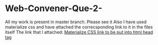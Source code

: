 # Web-Convener-Que-2-
All my work is present in master branch. Please see it
Also I have used materialize css and have attached the correcsponding link to it in the files itself
The link that I attached: [Materialize CSS link to be put into html head tag](<link rel="stylesheet" href="https://cdnjs.cloudflare.com/ajax/libs/materialize/1.0.0/css/materialize.min.css">)

